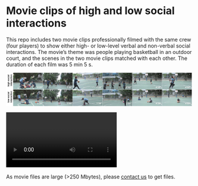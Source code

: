 # Movie clips of high and low social interactions
This repo includes two movie clips professionally filmed with the same crew (four players) to show either high- or low-level verbal and non-verbal social interactions. The movie’s theme was people playing basketball in an outdoor court, and the scenes in the two movie clips matched with each other. The duration of each film was 5 min 5 s.  

![](https://github.com/fahsuanlin/asociality_movies/blob/main/images/Figure%201.png)


![Movie sample](https://github.com/fahsuanlin/asociality_movies/blob/main/doc/social_movie_basketball_trim1.mov)

As movie files are large (>250 Mbytes), please [contact us](mailto:fhlin@sri.utoronto.ca) to get files.
